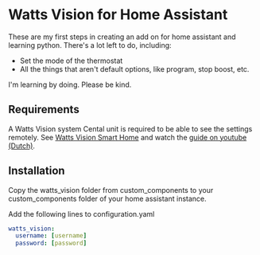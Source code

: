 # Watts Vision for Home Assistant

These are my first steps in creating an add on for home assistant and learning python. There's a lot left to do, including:
- Set the mode of the thermostat
- All the things that aren't default options, like program, stop boost, etc.

I'm learning by doing. Please be kind.

## Requirements
A Watts Vision system Cental unit is required to be able to see the settings remotely. See [Watts Vision Smart Home](https://wattswater.eu/catalog/regulation-and-control/watts-vision-smart-home/) and watch the [guide on youtube (Dutch)](https://www.youtube.com/watch?v=BLNqxkH7Td8).

## Installation

Copy the watts_vision folder from custom_components to your custom_components folder of your home assistant instance.

Add the following lines to configuration.yaml

```yaml
watts_vision:
  username: [username]
  password: [password]
```
